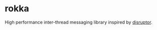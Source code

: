 rokka
=====

High performance inter-thread messaging library inspired by [disruptor](https://github.com/LMAX-Exchange/disruptor).
